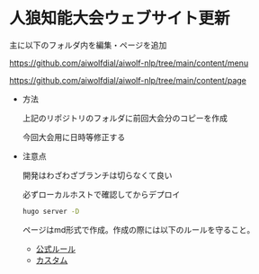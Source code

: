 # 人狼知能大会ウェブサイト更新

主に以下のフォルダ内を編集・ページを追加

https://github.com/aiwolfdial/aiwolf-nlp/tree/main/content/menu

https://github.com/aiwolfdial/aiwolf-nlp/tree/main/content/page

- 方法

    上記のリポジトリのフォルダに前回大会分のコピーを作成

    今回大会用に日時等修正する

- 注意点
    
    開発はわざわざブランチは切らなくて良い
    
    必ずローカルホストで確認してからデプロイ
    
    ```bash
    hugo server -D
    ```

    ページはmd形式で作成。作成の際には以下のルールを守ること。

    - [公式ルール](https://raw.githubusercontent.com/DavidAnson/markdownlint/main/doc/Rules.md)
    - [カスタム](https://github.com/aiwolfdial/aiwolf-nlp/blob/main/config/custom.markdownlint.jsonc)